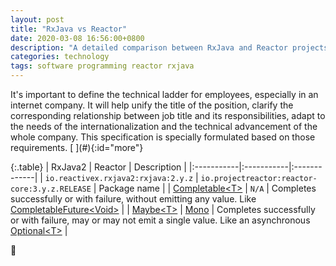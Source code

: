 ```yaml
---
layout: post
title: "RxJava vs Reactor"
date: 2020-03-08 16:56:00+0800
description: "A detailed comparison between RxJava and Reactor projects"
categories: technology
tags: software programming reactor rxjava
---
```


<div class="cap"></div>
It's important to define the technical ladder for employees, especially in an internet company. It will help unify the title of the position, clarify the corresponding relationship between job title and its responsibilities, adapt to the needs of the internationalization and the technical advancement of the whole company. This specification is specially formulated based on those requirements.

<!--more-->[ ](#){:id="more"}

{:.table}
| RxJava2 | Reactor | Description |
|:-----------|:-----------|:-------------|
| `io.reactivex.rxjava2:rxjava:2.y.z` | `io.projectreactor:reactor-core:3.y.z.RELEASE` | Package name |
| [Completable&lt;T&gt;](http://reactivex.io/RxJava/javadoc/io/reactivex/Completable.html) | `N/A` | Completes successfully or with failure, without emitting any value. Like [CompletableFuture&lt;Void&gt;](https://docs.oracle.com/javase/8/docs/api/java/util/concurrent/CompletableFuture.html) |
| [Maybe&lt;T&gt;](http://reactivex.io/RxJava/javadoc/io/reactivex/Maybe.html) | [Mono](https://projectreactor.io/docs/core/release/api/reactor/core/publisher/Mono.html) | Completes successfully or with failure, may or may not emit a single value. Like an asynchronous [Optional&lt;T&gt;](https://docs.oracle.com/javase/8/docs/api/java/util/Optional.html) |

:balloon: